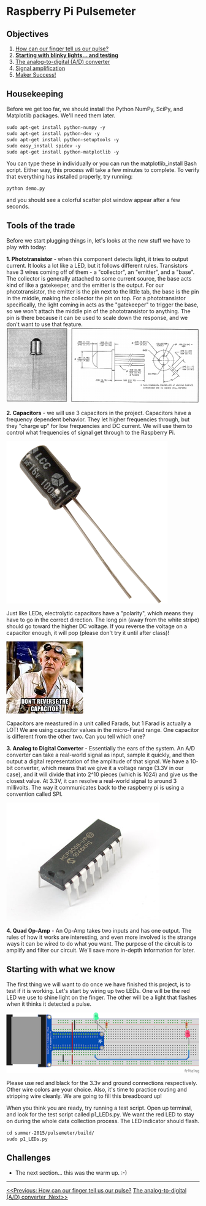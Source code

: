 Raspberry Pi Pulsemeter
=======================

## Objectives
1. [How can our finger tell us our pulse?](../intro/index.md)
2. **[Starting with blinky lights... and testing](01_LEDs.md)**
3. [The analog-to-digital (A/D) converter](02_A2D_converter.md)
4. [Signal amplification](03_OpAmps.md)
6. [Maker Success!](04_Data.md)

## Housekeeping
Before we get too far, we should install the Python NumPy, SciPy, and Matplotlib packages.  We'll need them later.

```
sudo apt-get install python-numpy -y
sudo apt-get install python-dev -y
sudo apt-get install python-setuptools -y
sudo easy_install spidev -y
sudo apt-get install python-matplotlib -y
```
You can type these in individually or you can run the matplotlib_install Bash script. Either way, this process will take a few minutes to complete. To verify that everything has installed properly, try running:
```
python demo.py
```
and you should see a colorful scatter plot window appear after a few seconds.

## Tools of the trade
Before we start plugging things in, let's looks at the new stuff we have to play with today:

**1. Phototransistor** - when this component detects light, it tries to output current.  It looks a lot like a LED, but it follows different rules.  Transistors have 3 wires coming off of them - a "collector", an "emitter", and a "base".  The collector is generally attached to some current source, the base acts kind of like a gatekeeper, and the emitter is the output.  For our phototransistor, the emitter is the pin next to the little tab, the base is the pin in the middle, making the collector the pin on top.  For a phototransistor specifically, the light coming in acts as the "gatekeeper" to trigger the base, so we won't attach the middle pin of the phototransistor to anything.  The pin is there because it can be used to scale down the response, and we don't want to use that feature.
![phototransistor drawing](images/phototransistor.png)

**2. Capacitors** - we will use 3 capacitors in the project.  Capacitors have a frequency dependent behavior.  They let higher frequencies through, but they "charge up" for low frequencies and DC current.  We will use them to control what frequencies of signal get through to the Raspberry Pi.  

![Capacitor](images/electrolyticcap.gif)

Just like LEDs, electrolytic capacitors have a "polarity", which means they have to go in the correct direction.  The long pin (away from the white stripe) should go toward the higher DC voltage.  If you reverse the voltage on a capacitor enough, it will pop (please don't try it until after class)!

![Polarity](images/doc.jpg)

Capacitors are meastured in a unit called Farads, but 1 Farad is actually a LOT! We are using capacitor values in the micro-Farad range.  One capacitor is different from the other two.  Can you tell which one?

**3. Analog to Digital Converter** - Essentially the ears of the system.  An A/D converter can take a real-world signal as input, sample it quickly, and then output a digital representation of the amplitude of that signal. We have a 10-bit converter, which means that we give it a voltage range (3.3V in our case), and it will divide that into 2^10 pieces (which is 1024) and give us the closest value.  At 3.3V, it can resolve a real-world signal to around 3 millivolts.  The way it communicates back to the raspberry pi is using a convention called SPI.

![A/D Converter](images/mcp3008.jpg)

**4. Quad Op-Amp** - An Op-Amp takes two inputs and has one output. The rules of how it works are interesting, and even more involved is the strange ways it can be wired to do what you want.  The purpose of the circuit is to amplify and filter our circuit.  We'll save more in-depth information for later.

## Starting with what we know
The first thing we will want to do once we have finished this project, is to test if it is working.  Let's start by wiring up two LEDs.  One will be the red LED we use to shine light on the finger.  The other will be a light that flashes when it thinks it detected a pulse.

![Step 1](images/step1_bb.png)

Please use red and black for the 3.3v and ground connections respectively.  Other wire colors are your choice.  Also, it's time to practice routing and stripping wire cleanly.  We are going to fill this breadboard up!

When you think you are ready, try running a test script.  Open up terminal, and look for the test script called p1_LEDs.py.  We want the red LED to stay on during the whole data collection process.  The LED indicator should flash.

```
cd summer-2015/pulsemeter/build/
sudo p1_LEDs.py
```

## Challenges
* The next section... this was the warm up. :-)

----

[<<Previous: How can our finger tell us our pulse?](../intro/index.md)
[The analog-to-digital (A/D) converter :Next>>](02_A2D_converter.md) 


